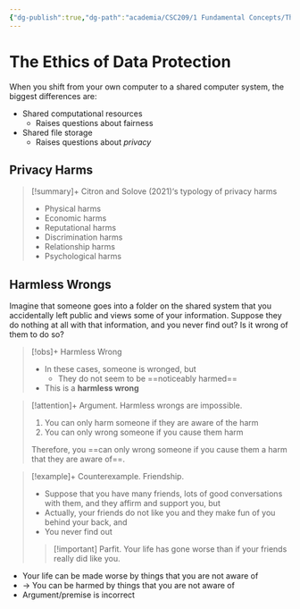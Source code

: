 ```yaml
---
{"dg-publish":true,"dg-path":"academia/CSC209/1 Fundamental Concepts/The Ethics of Data Protection.md","permalink":"/academia/csc-209/1-fundamental-concepts/the-ethics-of-data-protection/","tags":["cs","lecture","note","university"],"created":"2025-01-09T15:27:17.514-08:00","updated":"2025-01-15T10:51:44.136-08:00"}
---
```



# The Ethics of Data Protection

When you shift from your own computer to a shared computer system, the biggest differences are:

- Shared computational resources
    - Raises questions about fairness
- Shared file storage
    - Raises questions about *privacy*

## Privacy Harms

> [!summary]+ Citron and Solove (2021)‘s typology of privacy harms
> - Physical harms
> - Economic harms
> - Reputational harms
> - Discrimination harms
> - Relationship harms
> - Psychological harms

## Harmless Wrongs

Imagine that someone goes into a folder on the shared system that you accidentally left public and views some of your information. Suppose they do nothing at all with that information, and you never find out? Is it wrong of them to do so?

> [!obs]+ Harmless Wrong
> - In these cases, someone is wronged, but
>     - They do not seem to be ==noticeably harmed==
> - This is a **harmless wrong**

> [!attention]+ Argument. Harmless wrongs are impossible.
> 1. You can only harm someone if they are aware of the harm
> 2. You can only wrong someone if you cause them harm
>
> Therefore, you ==can only wrong someone if you cause them a harm that they are aware of==.

> [!example]+ Counterexample. Friendship.
> - Suppose that you have many friends, lots of good conversations with them, and they affirm and support you, but
> - Actually, your friends do not like you and they make fun of you behind your back, and
> - You never find out
>
> > [!important] Parfit. Your life has gone worse than if your friends really did like you.

- Your life can be made worse by things that you are not aware of
- → You can be harmed by things that you are not aware of
- Argument/premise is incorrect
